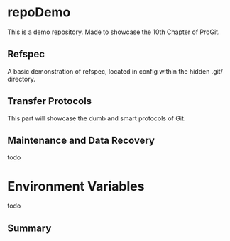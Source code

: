 # repoDemo

This is a demo repository. Made to showcase the 10th Chapter of ProGit.

## Refspec

A basic demonstration of refspec, located in config within the hidden .git/ directory.

## Transfer Protocols

This part will showcase the dumb and smart protocols of Git.

## Maintenance and Data Recovery

todo

# Environment Variables

todo

## Summary
